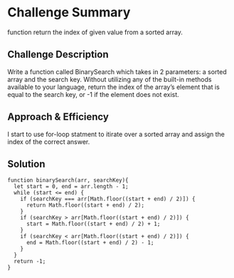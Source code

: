 # Challenge Summary
<!-- Short summary or background information -->
function return the index of given value from a sorted array.

## Challenge Description
<!-- Description of the challenge -->
Write a function called BinarySearch which takes in 2 parameters: a sorted array and the search key. Without utilizing any of the built-in methods available to your language, return the index of the array’s element that is equal to the search key, or -1 if the element does not exist.

## Approach & Efficiency
<!-- What approach did you take? Why? What is the Big O space/time for this approach? -->
I start to use for-loop statment to itirate over a sorted array and assign the index of the correct answer.

## Solution
<!-- Embedded whiteboard image -->
```
function binarySearch(arr, searchKey){
  let start = 0, end = arr.length - 1;
  while (start <= end) {
    if (searchKey === arr[Math.floor((start + end) / 2)]) {
      return Math.floor((start + end) / 2);
    }
    if (searchKey > arr[Math.floor((start + end) / 2)]) {
      start = Math.floor((start + end) / 2) + 1;
    }
    if (searchKey < arr[Math.floor((start + end) / 2)]) {
      end = Math.floor((start + end) / 2) - 1;
    }
  }
  return -1;
}
```
